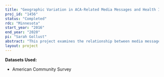 ```yaml
---
title: "Geographic Variation in ACA-Related Media Messages and Health Insurance Enrollment"
proj_id: "1456"
status: "Completed"
rdc: "Minnesota"
start_year: "2016"
end_year: "2020"
pi: "Sarah Gollust"
abstract: "This project examines the relationship between media messages about the Affordable Care Act (ACA) and health insurance enrollment. The researchers first examine the associations between media market-level characteristics of broadcast media and the market-level socio-demographics of the populations plausibly exposed to those media in late 2013. They then examine the associations between the volume and tone of media messages about the ACA with changes in insurance enrollment from 2013 to 2014/2015. They do so by estimating individual-level models of insurance coverage on indicator variables for the post-ACA period interacted with the market-level variables and a host of state- and county-level controls. The study will contribute new understanding of an important health issue: the influence of news and advertising media on insurance enrollment during the implementation of the ACA."
layout: project
---
```


**Datasets Used:**

  - American Community Survey 

